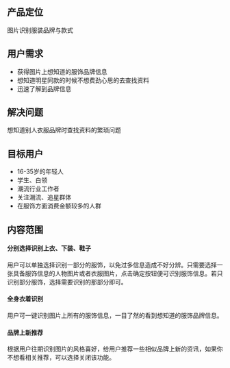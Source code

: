 ## 产品定位
图片识别服装品牌与款式

## 用户需求
* 获得图片上想知道的服饰品牌信息
* 想知道明星同款的时候不想费劲心思的去查找资料
* 迅速了解到品牌信息

## 解决问题
想知道别人衣服品牌时查找资料的繁琐问题

## 目标用户
* 16-35岁的年轻人
* 学生、白领
* 潮流行业工作者
* 关注潮流、追星群体
* 在服饰方面消费金额较多的人群

## 内容范围
#### 分别选择识别上衣、下装、鞋子
用户可以单独选择识别一部分的服饰，以免过多信息造成不好分辨。只需要选择一张具备服饰信息的人物图片或者衣服图片，点击确定按钮便可识别服饰信息。若只识别部分服饰，选择需要识别的那部分即可。

#### 全身衣着识别
用户可一键识别图片上所有的服饰信息，一目了然的看到想知道的服饰品牌信息。

#### 品牌上新推荐
根据用户往期识别图片的风格喜好，给用户推荐一些相似品牌上新的资讯，如果你不想看相关推荐，可以选择关闭该功能。
